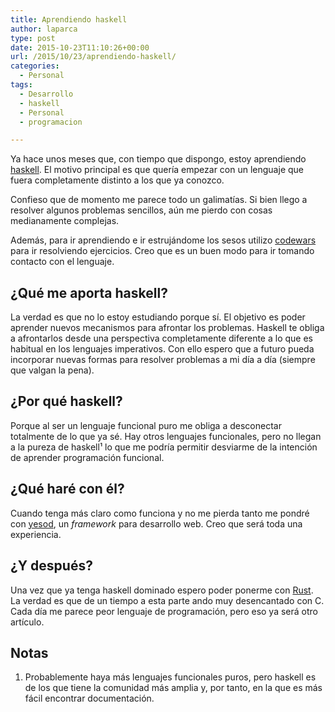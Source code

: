 ```yaml
---
title: Aprendiendo haskell
author: laparca
type: post
date: 2015-10-23T11:10:26+00:00
url: /2015/10/23/aprendiendo-haskell/
categories:
  - Personal
tags:
  - Desarrollo
  - haskell
  - Personal
  - programacion

---
```

Ya hace unos meses que, con tiempo que dispongo, estoy aprendiendo <a href="https://www.haskell.org/" target="_blank">haskell</a>. El motivo principal es que quería empezar con un lenguaje que fuera completamente distinto a los que ya conozco.

Confieso que de momento me parece todo un galimatías. Si bien llego a resolver algunos problemas sencillos, aún me pierdo con cosas medianamente complejas.

Además, para ir aprendiendo e ir estrujándome los sesos utilizo <a href="http://www.codewars.com/" target="_blank">codewars</a> para ir resolviendo ejercicios. Creo que es un buen modo para ir tomando contacto con el lenguaje.

## ¿Qué me aporta haskell?

La verdad es que no lo estoy estudiando porque sí. El objetivo es poder aprender nuevos mecanismos para afrontar los problemas. Haskell te obliga a afrontarlos desde una perspectiva completamente diferente a lo que es habitual en los lenguajes imperativos. Con ello espero que a futuro pueda incorporar nuevas formas para resolver problemas a mi día a día (siempre que valgan la pena).

## ¿Por qué haskell?

Porque al ser un lenguaje funcional puro me obliga a desconectar totalmente de lo que ya sé. Hay otros lenguajes funcionales, pero no llegan a la pureza de haskell¹ lo que me podría permitir desviarme de la intención de aprender programación funcional.

## ¿Qué haré con él?

Cuando tenga más claro como funciona y no me pierda tanto me pondré con <a href="http://www.yesodweb.com/" target="_blank">yesod</a>, un _framework_ para desarrollo web. Creo que será toda una experiencia.

## ¿Y después?

Una vez que ya tenga haskell dominado espero poder ponerme con <a href="https://www.rust-lang.org/" target="_blank">Rust</a>. La verdad es que de un tiempo a esta parte ando muy desencantado con C. Cada día me parece peor lenguaje de programación, pero eso ya será otro artículo.

## Notas

  1. Probablemente haya más lenguajes funcionales puros, pero haskell es de los que tiene la comunidad más amplia y, por tanto, en la que es más fácil encontrar documentación.